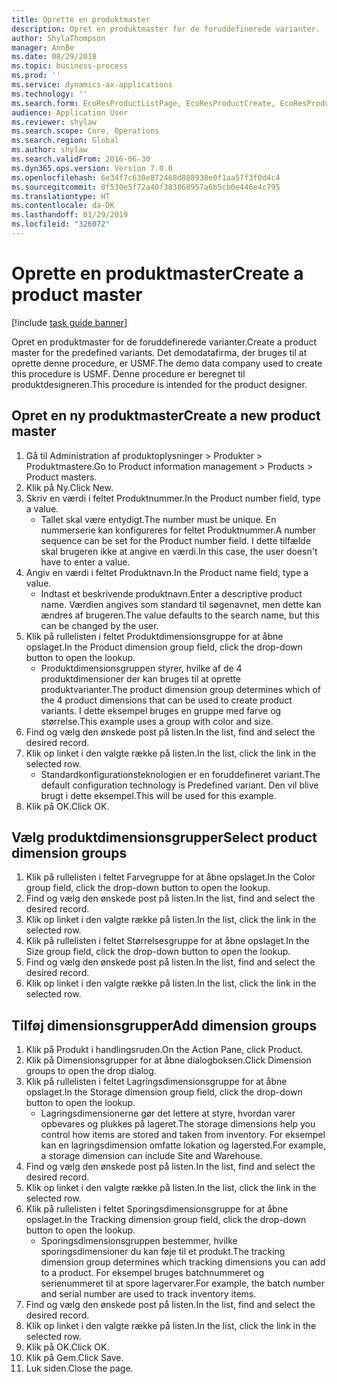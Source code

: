 ```yaml
---
title: Oprette en produktmaster
description: Opret en produktmaster for de foruddefinerede varianter.
author: ShylaThompson
manager: AnnBe
ms.date: 08/29/2018
ms.topic: business-process
ms.prod: ''
ms.service: dynamics-ax-applications
ms.technology: ''
ms.search.form: EcoResProductListPage, EcoResProductCreate, EcoResProductDetails, EcoResProductInventoryDimensionGroups
audience: Application User
ms.reviewer: shylaw
ms.search.scope: Core, Operations
ms.search.region: Global
ms.author: shylaw
ms.search.validFrom: 2016-06-30
ms.dyn365.ops.version: Version 7.0.0
ms.openlocfilehash: 6e34f7c630e872468d888938e0f1aa57f3f0d4c4
ms.sourcegitcommit: 0f530e5f72a40f383868957a6b5cb0e446e4c795
ms.translationtype: HT
ms.contentlocale: da-DK
ms.lasthandoff: 01/29/2019
ms.locfileid: "326072"
---
```

# <a name="create-a-product-master"></a><span data-ttu-id="c548e-103">Oprette en produktmaster</span><span class="sxs-lookup"><span data-stu-id="c548e-103">Create a product master</span></span>

[!include [task guide banner](../../includes/task-guide-banner.md)]

<span data-ttu-id="c548e-104">Opret en produktmaster for de foruddefinerede varianter.</span><span class="sxs-lookup"><span data-stu-id="c548e-104">Create a product master for the predefined variants.</span></span> <span data-ttu-id="c548e-105">Det demodatafirma, der bruges til at oprette denne procedure, er USMF.</span><span class="sxs-lookup"><span data-stu-id="c548e-105">The demo data company used to create this procedure is USMF.</span></span> <span data-ttu-id="c548e-106">Denne procedure er beregnet til produktdesigneren.</span><span class="sxs-lookup"><span data-stu-id="c548e-106">This procedure is intended for the product designer.</span></span>


## <a name="create-a-new-product-master"></a><span data-ttu-id="c548e-107">Opret en ny produktmaster</span><span class="sxs-lookup"><span data-stu-id="c548e-107">Create a new product master</span></span>
1. <span data-ttu-id="c548e-108">Gå til Administration af produktoplysninger > Produkter > Produktmastere.</span><span class="sxs-lookup"><span data-stu-id="c548e-108">Go to Product information management > Products > Product masters.</span></span>
2. <span data-ttu-id="c548e-109">Klik på Ny.</span><span class="sxs-lookup"><span data-stu-id="c548e-109">Click New.</span></span>
3. <span data-ttu-id="c548e-110">Skriv en værdi i feltet Produktnummer.</span><span class="sxs-lookup"><span data-stu-id="c548e-110">In the Product number field, type a value.</span></span>
    * <span data-ttu-id="c548e-111">Tallet skal være entydigt.</span><span class="sxs-lookup"><span data-stu-id="c548e-111">The number must be unique.</span></span> <span data-ttu-id="c548e-112">En nummerserie kan konfigureres for feltet Produktnummer.</span><span class="sxs-lookup"><span data-stu-id="c548e-112">A number sequence can be set for the Product number field.</span></span> <span data-ttu-id="c548e-113">I dette tilfælde skal brugeren ikke at angive en værdi.</span><span class="sxs-lookup"><span data-stu-id="c548e-113">In this case, the user doesn't have to enter a value.</span></span>  
4. <span data-ttu-id="c548e-114">Angiv en værdi i feltet Produktnavn.</span><span class="sxs-lookup"><span data-stu-id="c548e-114">In the Product name field, type a value.</span></span>
    * <span data-ttu-id="c548e-115">Indtast et beskrivende produktnavn.</span><span class="sxs-lookup"><span data-stu-id="c548e-115">Enter a descriptive product name.</span></span> <span data-ttu-id="c548e-116">Værdien angives som standard til søgenavnet, men dette kan ændres af brugeren.</span><span class="sxs-lookup"><span data-stu-id="c548e-116">The value defaults to the search name, but this can be changed by the user.</span></span>  
5. <span data-ttu-id="c548e-117">Klik på rullelisten i feltet Produktdimensionsgruppe for at åbne opslaget.</span><span class="sxs-lookup"><span data-stu-id="c548e-117">In the Product dimension group field, click the drop-down button to open the lookup.</span></span>
    * <span data-ttu-id="c548e-118">Produktdimensionsgruppen styrer, hvilke af de 4 produktdimensioner der kan bruges til at oprette produktvarianter.</span><span class="sxs-lookup"><span data-stu-id="c548e-118">The product dimension group determines which of the 4 product dimensions that can be used to create product variants.</span></span> <span data-ttu-id="c548e-119">I dette eksempel bruges en gruppe med farve og størrelse.</span><span class="sxs-lookup"><span data-stu-id="c548e-119">This example uses a group with color and size.</span></span>  
6. <span data-ttu-id="c548e-120">Find og vælg den ønskede post på listen.</span><span class="sxs-lookup"><span data-stu-id="c548e-120">In the list, find and select the desired record.</span></span>
7. <span data-ttu-id="c548e-121">Klik op linket i den valgte række på listen.</span><span class="sxs-lookup"><span data-stu-id="c548e-121">In the list, click the link in the selected row.</span></span>
    * <span data-ttu-id="c548e-122">Standardkonfigurationsteknologien er en foruddefineret variant.</span><span class="sxs-lookup"><span data-stu-id="c548e-122">The default configuration technology is Predefined variant.</span></span> <span data-ttu-id="c548e-123">Den vil blive brugt i dette eksempel.</span><span class="sxs-lookup"><span data-stu-id="c548e-123">This will be used for this example.</span></span>  
8. <span data-ttu-id="c548e-124">Klik på OK.</span><span class="sxs-lookup"><span data-stu-id="c548e-124">Click OK.</span></span>

## <a name="select-product-dimension-groups"></a><span data-ttu-id="c548e-125">Vælg produktdimensionsgrupper</span><span class="sxs-lookup"><span data-stu-id="c548e-125">Select product dimension groups</span></span>
1. <span data-ttu-id="c548e-126">Klik på rullelisten i feltet Farvegruppe for at åbne opslaget.</span><span class="sxs-lookup"><span data-stu-id="c548e-126">In the Color group field, click the drop-down button to open the lookup.</span></span>
2. <span data-ttu-id="c548e-127">Find og vælg den ønskede post på listen.</span><span class="sxs-lookup"><span data-stu-id="c548e-127">In the list, find and select the desired record.</span></span>
3. <span data-ttu-id="c548e-128">Klik op linket i den valgte række på listen.</span><span class="sxs-lookup"><span data-stu-id="c548e-128">In the list, click the link in the selected row.</span></span>
4. <span data-ttu-id="c548e-129">Klik på rullelisten i feltet Størrelsesgruppe for at åbne opslaget.</span><span class="sxs-lookup"><span data-stu-id="c548e-129">In the Size group field, click the drop-down button to open the lookup.</span></span>
5. <span data-ttu-id="c548e-130">Find og vælg den ønskede post på listen.</span><span class="sxs-lookup"><span data-stu-id="c548e-130">In the list, find and select the desired record.</span></span>
6. <span data-ttu-id="c548e-131">Klik op linket i den valgte række på listen.</span><span class="sxs-lookup"><span data-stu-id="c548e-131">In the list, click the link in the selected row.</span></span>

## <a name="add-dimension-groups"></a><span data-ttu-id="c548e-132">Tilføj dimensionsgrupper</span><span class="sxs-lookup"><span data-stu-id="c548e-132">Add dimension groups</span></span>
1. <span data-ttu-id="c548e-133">Klik på Produkt i handlingsruden.</span><span class="sxs-lookup"><span data-stu-id="c548e-133">On the Action Pane, click Product.</span></span>
2. <span data-ttu-id="c548e-134">Klik på Dimensionsgrupper for at åbne dialogboksen.</span><span class="sxs-lookup"><span data-stu-id="c548e-134">Click Dimension groups to open the drop dialog.</span></span>
3. <span data-ttu-id="c548e-135">Klik på rullelisten i feltet Lagringsdimensionsgruppe for at åbne opslaget.</span><span class="sxs-lookup"><span data-stu-id="c548e-135">In the Storage dimension group field, click the drop-down button to open the lookup.</span></span>
    * <span data-ttu-id="c548e-136">Lagringsdimensionerne gør det lettere at styre, hvordan varer opbevares og plukkes på lageret.</span><span class="sxs-lookup"><span data-stu-id="c548e-136">The storage dimensions help you control how items are stored and taken from inventory.</span></span> <span data-ttu-id="c548e-137">For eksempel kan en lagringsdimension omfatte lokation og lagersted.</span><span class="sxs-lookup"><span data-stu-id="c548e-137">For example, a storage dimension can include Site and Warehouse.</span></span>  
4. <span data-ttu-id="c548e-138">Find og vælg den ønskede post på listen.</span><span class="sxs-lookup"><span data-stu-id="c548e-138">In the list, find and select the desired record.</span></span>
5. <span data-ttu-id="c548e-139">Klik op linket i den valgte række på listen.</span><span class="sxs-lookup"><span data-stu-id="c548e-139">In the list, click the link in the selected row.</span></span>
6. <span data-ttu-id="c548e-140">Klik på rullelisten i feltet Sporingsdimensionsgruppe for at åbne opslaget.</span><span class="sxs-lookup"><span data-stu-id="c548e-140">In the Tracking dimension group field, click the drop-down button to open the lookup.</span></span>
    * <span data-ttu-id="c548e-141">Sporingsdimensionsgruppen bestemmer, hvilke sporingsdimensioner du kan føje til et produkt.</span><span class="sxs-lookup"><span data-stu-id="c548e-141">The tracking dimension group determines which tracking dimensions you can add to a product.</span></span> <span data-ttu-id="c548e-142">For eksempel bruges batchnummeret og serienummeret til at spore lagervarer.</span><span class="sxs-lookup"><span data-stu-id="c548e-142">For example, the batch number and serial number are used to track inventory items.</span></span>  
7. <span data-ttu-id="c548e-143">Find og vælg den ønskede post på listen.</span><span class="sxs-lookup"><span data-stu-id="c548e-143">In the list, find and select the desired record.</span></span>
8. <span data-ttu-id="c548e-144">Klik op linket i den valgte række på listen.</span><span class="sxs-lookup"><span data-stu-id="c548e-144">In the list, click the link in the selected row.</span></span>
9. <span data-ttu-id="c548e-145">Klik på OK.</span><span class="sxs-lookup"><span data-stu-id="c548e-145">Click OK.</span></span>
10. <span data-ttu-id="c548e-146">Klik på Gem.</span><span class="sxs-lookup"><span data-stu-id="c548e-146">Click Save.</span></span>
11. <span data-ttu-id="c548e-147">Luk siden.</span><span class="sxs-lookup"><span data-stu-id="c548e-147">Close the page.</span></span>

